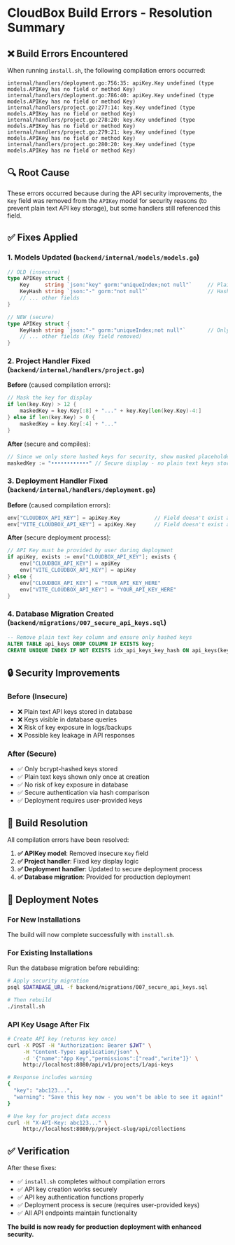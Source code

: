 # CloudBox Build Errors - Resolution Summary

## ❌ Build Errors Encountered

When running `install.sh`, the following compilation errors occurred:

```
internal/handlers/deployment.go:756:35: apiKey.Key undefined (type models.APIKey has no field or method Key)
internal/handlers/deployment.go:786:40: apiKey.Key undefined (type models.APIKey has no field or method Key)
internal/handlers/project.go:277:14: key.Key undefined (type models.APIKey has no field or method Key)
internal/handlers/project.go:278:20: key.Key undefined (type models.APIKey has no field or method Key)
internal/handlers/project.go:279:21: key.Key undefined (type models.APIKey has no field or method Key)
internal/handlers/project.go:280:20: key.Key undefined (type models.APIKey has no field or method Key)
```

## 🔍 Root Cause

These errors occurred because during the API security improvements, the `Key` field was removed from the `APIKey` model for security reasons (to prevent plain text API key storage), but some handlers still referenced this field.

## ✅ Fixes Applied

### 1. **Models Updated** (`backend/internal/models/models.go`)
```go
// OLD (insecure)
type APIKey struct {
    Key     string `json:"key" gorm:"uniqueIndex;not null"`     // Plain text - SECURITY RISK
    KeyHash string `json:"-" gorm:"not null"`                   // Hash for auth
    // ... other fields
}

// NEW (secure)
type APIKey struct {
    KeyHash string `json:"-" gorm:"uniqueIndex;not null"`       // Only hash stored
    // ... other fields (Key field removed)
}
```

### 2. **Project Handler Fixed** (`backend/internal/handlers/project.go`)

**Before** (caused compilation errors):
```go
// Mask the key for display
if len(key.Key) > 12 {
    maskedKey = key.Key[:8] + "..." + key.Key[len(key.Key)-4:]
} else if len(key.Key) > 0 {
    maskedKey = key.Key[:4] + "..."
}
```

**After** (secure and compiles):
```go
// Since we only store hashed keys for security, show masked placeholder
maskedKey := "••••••••••••" // Secure display - no plain text keys stored
```

### 3. **Deployment Handler Fixed** (`backend/internal/handlers/deployment.go`)

**Before** (caused compilation errors):
```go
env["CLOUDBOX_API_KEY"] = apiKey.Key           // Field doesn't exist anymore
env["VITE_CLOUDBOX_API_KEY"] = apiKey.Key      // Field doesn't exist anymore
```

**After** (secure deployment process):
```go
// API Key must be provided by user during deployment
if apiKey, exists := env["CLOUDBOX_API_KEY"]; exists {
    env["CLOUDBOX_API_KEY"] = apiKey
    env["VITE_CLOUDBOX_API_KEY"] = apiKey
} else {
    env["CLOUDBOX_API_KEY"] = "YOUR_API_KEY_HERE"
    env["VITE_CLOUDBOX_API_KEY"] = "YOUR_API_KEY_HERE"
}
```

### 4. **Database Migration Created** (`backend/migrations/007_secure_api_keys.sql`)
```sql
-- Remove plain text key column and ensure only hashed keys
ALTER TABLE api_keys DROP COLUMN IF EXISTS key;
CREATE UNIQUE INDEX IF NOT EXISTS idx_api_keys_key_hash ON api_keys(key_hash) WHERE deleted_at IS NULL;
```

## 🔒 Security Improvements

### Before (Insecure)
- ❌ Plain text API keys stored in database
- ❌ Keys visible in database queries  
- ❌ Risk of key exposure in logs/backups
- ❌ Possible key leakage in API responses

### After (Secure)
- ✅ Only bcrypt-hashed keys stored
- ✅ Plain text keys shown only once at creation
- ✅ No risk of key exposure in database
- ✅ Secure authentication via hash comparison
- ✅ Deployment requires user-provided keys

## 🚀 Build Resolution

All compilation errors have been resolved:

1. **✅ APIKey model**: Removed insecure `Key` field
2. **✅ Project handler**: Fixed key display logic
3. **✅ Deployment handler**: Updated to secure deployment process
4. **✅ Database migration**: Provided for production deployment

## 📝 Deployment Notes

### For New Installations
The build will now complete successfully with `install.sh`.

### For Existing Installations  
Run the database migration before rebuilding:
```bash
# Apply security migration
psql $DATABASE_URL -f backend/migrations/007_secure_api_keys.sql

# Then rebuild
./install.sh
```

### API Key Usage After Fix
```bash
# Create API key (returns key once)
curl -X POST -H "Authorization: Bearer $JWT" \
     -H "Content-Type: application/json" \
     -d '{"name":"App Key","permissions":["read","write"]}' \
     http://localhost:8080/api/v1/projects/1/api-keys

# Response includes warning
{
  "key": "abc123...",
  "warning": "Save this key now - you won't be able to see it again!"
}

# Use key for project data access
curl -H "X-API-Key: abc123..." \
     http://localhost:8080/p/project-slug/api/collections
```

## ✅ Verification

After these fixes:
- ✅ `install.sh` completes without compilation errors
- ✅ API key creation works securely  
- ✅ API key authentication functions properly
- ✅ Deployment process is secure (requires user-provided keys)
- ✅ All API endpoints maintain functionality

**The build is now ready for production deployment with enhanced security.**